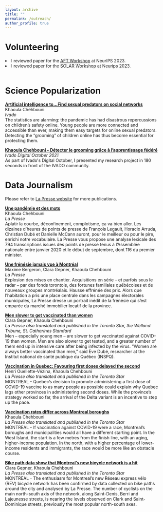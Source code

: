 ```yaml
---
layout: archive
title: ""
permalink: /outreach/
author_profile: true
---
```


<!-- When adding new publications, leave two spaces at the end of every line to go to the next line! -->

<h1> Volunteering </h1>

<li> I reviewed paper for the <a href="https://www.afciworkshop.org/"> AFT Workshop</a> at NeurIPS 2023.</li>
<li> I reviewed paper for the <a href="https://solar-neurips.github.io/"> SOLAR Workshop</a> at Neurips 2023.</li>
<br>

<h1> Science Popularization </h1>

**[Artificial intelligence to...Find sexual predators on social networks](https://ivado.ca/en/research-projects/find-sexual-predators-on-social-networks/)** <br>
Khaoula Chehbouni<br>
_Ivado_<br>
The statistics are alarming: the pandemic has had disastrous repercussions on children’s safety online. Young people are more connected and accessible than ever, making them easy targets for online sexual predators. Detecting the “grooming” of children online has thus become essential for protecting them.

**[Khaoula Chehbouni - Détecter le grooming grâce à l’apprentissage fédéré](https://www.youtube.com/watch?v=MaxJ7AWgdbk&list=PLnI094tgrXpxIQ_p9IGpb-ukUUNK6x9A2&index=4&t=3s&ab_channel=IVADO)** <br>
_Ivado Digital October 2021_<br>
As part of Ivado's Digital October, I presented my research project in 180 seconds in front of the IVADO community. <br>

<h1> Data Journalism </h1>

Please refer to [La Presse website](https://www.lapresse.ca/auteurs/khaoula-chehbouni) for more publications. 


**[Une pandémie et des mots](https://www.lapresse.ca/actualites/covid-19/2021-10-04/une-pandemie-et-des-mots.php)**<br>
Khaoula Chehbouni<br>
_La Presse_  <br>
Aplatir la courbe, déconfinement, complotisme, ça va bien aller. Les dizaines d’heures de points de presse de François Legault, Horacio Arruda, Christian Dubé et Danielle McCann auront, pour le meilleur ou pour le pire, enrichi notre vocabulaire. La Presse vous propose une analyse lexicale des 794 transcriptions issues des points de presse tenus à l’Assemblée nationale entre janvier 2020 et le début de septembre, dont 116 du premier minister.


**[Une frénésie jamais vue à Montréal](https://www.lapresse.ca/affaires/economie/2021-10-11/marche-locatif/une-frenesie-jamais-vue-a-montreal.php)**<br>
Maxime Bergeron, Clara Gepner, Khaoula Chehbouni<br>
_La Presse_  <br>
Explosion des mises en chantier. Acquisitions en série – et parfois sous le radar – par des fonds torontois, des fortunes familiales québécoises et de nouveaux groupes montréalais. Hausse effrénée des prix. Alors que l’habitation a pris une place centrale dans les campagnes électorales municipales, La Presse dresse un portrait inédit de la frénésie qui s’est emparée du marché immobilier locatif de la province.


**[Men slower to get vaccinated than women](https://www.thestar.com/news/canada/men-slower-to-get-vaccinated-than-women/article_51b2ca8c-38fb-50dd-b768-fe26ab6796bf.html)**  <br>
 Clara Gepner, Khaoula Chehbouni <br>
_La Presse also translated and published in the Toronto Star, the Welland Tribune, St. Catharines Standard_ <br>
Men – especially young men – are slower to get vaccinated against COVID-19 than women. Men are also slower to get tested, and a greater number of them end up in intensive care after being infected by the virus. “Women are always better vaccinated than men,” said Ève Dubé, researcher at the Institut national de santé publique du Québec (INSPQ).


**[Vaccination in Quebec: Favouring first doses delayed the second](https://www.thestar.com/news/canada/vaccination-in-quebec-favouring-first-doses-delayed-the-second/article_bcdb62ea-1b32-5c55-bd9d-0ecf546d562c.html)**  <br>
Henri Ouellette-Vézina, Khaoula Chehbouni<br>
_La Presse also translated and published in the Toronto Star_ <br>
MONTREAL - Quebec’s decision to promote administering a first dose of COVID-19 vaccine to as many people as possible could explain why Quebec lags other provinces in administering second doses. While the province’s strategy worked so far, the arrival of the Delta variant is an incentive to step up the pace.


**[Vaccination rates differ across Montreal boroughs](https://www.thestar.com/news/canada/vaccination-rates-differ-across-montreal-boroughs/article_2c4bddec-cdfa-5df6-905f-de53ace33707.html)** <br>
Khaoula Chehbouni<br>
_La Presse also translated and published in the Toronto Star_ <br>
MONTREAL - If vaccination against COVID-19 were a race, Montreal’s boroughs and municipalities would all have a different starting point. In the West Island, the start is a few metres from the finish line, with an aging, higher-income population. In the north, with a higher percentage of lower-income residents and immigrants, the race would be more like an obstacle course.

**[Bike path data show that Montreal’s new bicycle network is a hit](https://www.thestar.com/news/canada/bike-path-data-show-that-montreal-s-new-bicycle-network-is-a-hit/article_7b589682-1f74-558f-8fcd-ec30d788bf6f.html)** <br>
Clara Gepner, Khaoula Chehbouni<br>
_La Presse also translated and published in the Toronto Star_ <br>
MONTREAL - The enthusiasm for Montreal’s new Réseau express vélo (REV) bicycle network has been confirmed by data collected on bike paths around the city and analysed by La Presse. The number of cyclists on the main north-south axis of the network, along Saint-Denis, Berri and Lajeunesse streets, is nearing the levels observed on Clark and Saint-Dominique streets, previously the most popular north-south axes.
